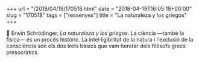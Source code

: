 +++
url = "/2018/04/19/170518.html"
date = "2018-04-19T16:05:18+00:00"
slug = "170518"
tags = ["ressenyes"]
title = "La naturaleza y los griegos"
+++

📖 Erwin Schrödinger, *La naturaleza y los griegos*. La ciència —també la física— és un procés històric. La intel·ligibilitat de la natura i l'exclusió de la consciència són els dos trets bàsics que vam heretar dels filòsofs grecs presocràtics.

